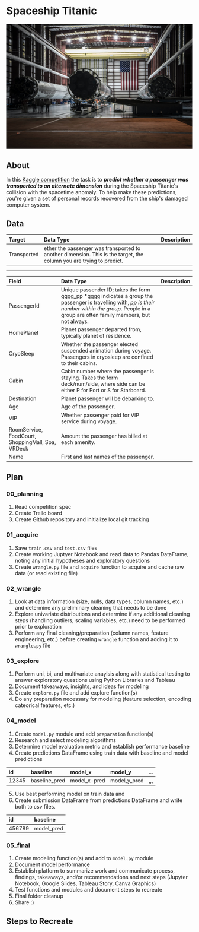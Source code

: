 # Spaceship Titanic
![rockets](images/us_spacex_unsplash.jpg)

## About
In this [Kaggle competition](https://www.kaggle.com/competitions/spaceship-titanic/data?select=test.csv) the task is to ***predict whether a passenger was transported to an alternate dimension*** during the Spaceship Titanic's collision with the spacetime anomaly. To help make these predictions, you're given a set of personal records recovered from the ship's damaged computer system.

## Data 
Target | Data Type | Description
:-- | :-- | :--
Transported | ether the passenger was transported to another dimension. This is the target, the column you are trying to predict.
<hr>

Field | Data Type | Description
:-- | :-- | :--
PassengerId | Unique passender ID; takes the form gggg_pp *gggg indicates a group the passenger is travelling with, *pp is their number within the group*. People in a group are often family members, but not always.
HomePlanet | Planet passenger departed from, typically planet of residence.
CryoSleep | Whether the passenger elected suspended animation during voyage. Passengers in cryosleep are confined to their cabins.
Cabin | Cabin number where the passenger is staying. Takes the form deck/num/side, where side can be either P for Port or S for Starboard.
Destination | Planet passenger will be debarking to.
Age | Age of the passenger.
VIP | Whether passenger paid for VIP service during voyage.
RoomService, FoodCourt, ShoppingMall, Spa, VRDeck | Amount the passenger has billed at each amenity.
Name | First and last names of the passenger.

## Plan
### 00_planning
1. Read competition spec
2. Create Trello board
3. Create Github repository and initialize local git tracking

### 01_acquire
1. Save `train.csv` and `test.csv` files
2. Create working Juptyer Notebook and read data to Pandas DataFrame, noting any initial hypotheses and exploratory questions
3. Create `wrangle.py` file and `acquire` function to acquire and cache raw data (or read existing file)

### 02_wrangle
1. Look at data information (size, nulls, data types, column names, etc.) and determine any preliminary cleaning that needs to be done
2. Explore univariate distributions and determine if any additional cleaning steps (handling outliers, scaling variables, etc.) need to be performed prior to exploration
3. Perform any final cleaning/preparation (column names, feature engineering, etc.) before creating `wrangle` function and adding it to `wrangle.py` file

### 03_explore
1. Perform uni, bi, and multivariate anaylsis along with statistical testing to answer exploratory questions using Python Libraries and Tableau
2. Document takeaways, insights, and ideas for modeling
3. Create `explore.py` file and add explore function(s) 
3. Do any preparation necessary for modeling (feature selection, encoding cateorical features, etc.)

### 04_model
1. Create `model.py` module and add `preparation` function(s)
2. Research and select modeling algorithms 
3. Determine model evaluation metric and establish performance baseline 
4. Create predictions DataFrame using train data with baseline and model predictions

id | baseline | model_x | model_y | ...
:-- | :-- | :-- | :-- | :-- 
12345 | baseline_pred | model_x-pred | model_y_pred | ,,,

5. Use best performing model on train data and 
6. Create submission DataFrame from predictions DataFrame and write both to csv files. 

id | baseline
:-- | :-- 
456789 | model_pred

### 05_final
1. Create modeling function(s) and add to `model.py` module
2. Document model performance 
3. Establish platform to summarize work and communicate process, findings, takeaways, and/or recommendations and next steps (Jupyter Notebook, Google Slides, Tableau Story, Canva Graphics)
4. Test functions and modules and document steps to recreate
5. Final folder cleanup
6. Share :)

## Steps to Recreate
